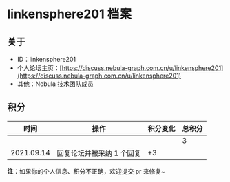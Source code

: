 # linkensphere201 档案

## 关于

- ID：linkensphere201
- 个人论坛主页：[https://discuss.nebula-graph.com.cn/u/linkensphere201](https://discuss.nebula-graph.com.cn/u/linkensphere201)
- 其他：Nebula 技术团队成员

## 积分

| 时间 | 操作 | 积分变化 | 总积分  |
| --- | --- | --- | --- |
|  |  |  | 3 |
| 2021.09.14 | 回复论坛并被采纳 1 个回复 | +3 |  |

**注**：如果你的个人信息、积分不正确，欢迎提交 pr 来修复~